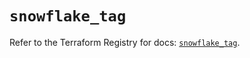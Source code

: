 # `snowflake_tag`

Refer to the Terraform Registry for docs: [`snowflake_tag`](https://registry.terraform.io/providers/snowflakedb/snowflake/2.7.0/docs/resources/tag).
